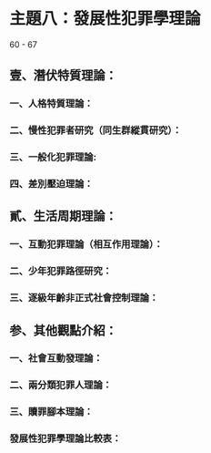 # 主題八：發展性犯罪學理論

60 - 67

<!-- v60 -->
## 壹、潛伏特質理論：
### 一、人格特質理論：
### 二、慢性犯罪者研究（同生群縱貫研究）：
### 三、一般化犯罪理論:
### 四、差別壓迫理論：

## 貳、生活周期理論：
### 一、互動犯罪理論（相互作用理論）：
### 二、少年犯罪路徑研究：
### 三、逐級年齡非正式社會控制理論：

## 参、其他觀點介紹：
### 一、社會互動發理論：
### 二、兩分類犯罪人理論：
### 三、贖罪腳本理論：
### 發展性犯罪學理論比較表：
